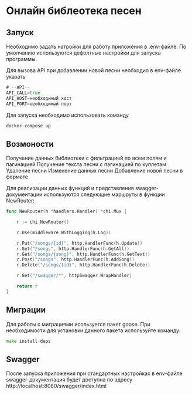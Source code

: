 # Онлайн библеотека песен

## Запуск
Необходимо задать натройки для работу приложения в .env-файле. 
По умолчанию используются дефолтные настройки для запуска программы. 

Для вызова API при добавлении новой песни необходио в env-файле указать
``` go
# --API--
API_CALL=true
API_HOST=необходимый хост
API_PORT=необходимый порт
```

Для запуска необходимо использовать команду 
``` go
docker-compose up
```

## Возмоности 
Получение данных библиотеки с фильтрацией по всем полям и пагинацией
Получение текста песни с пагинацией по куплетам
Удаление песни
Изменение данных песни
Добавление новой песни в формате

Для реализации данных функций и представления swagger-документации используются следующие маршруты в функции NewRouter: 
``` go 
func NewRouter(h *handlers.Handler) *chi.Mux {

	r := chi.NewRouter()

	r.Use(middleware.WithLogging(h.Log))

	r.Put("/songs/{id}", http.HandlerFunc(h.Update))
	r.Get("/songs", http.HandlerFunc(h.GetAll))
	r.Get("/songs/{song}", http.HandlerFunc(h.GetText))
	r.Post("/songs", http.HandlerFunc(h.AddSong))
	r.Delete("/songs/{id}", http.HandlerFunc(h.Delete))

	r.Get("/swagger/*", httpSwagger.WrapHandler)

	return r
}
```

## Миграции
Для работы с миграциями исользуется пакет goose.
При необходимости для установки данного пакета используйте команду:
``` go
make install-deps
```

## Swagger
После запуска приложения при стандартных настройках в env-файле swagger-документация будет доступна по адресу http://localhost:8080/swagger/index.html
